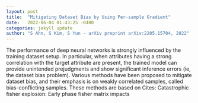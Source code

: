 ```yaml
---
layout: post
title:  "Mitigating Dataset Bias by Using Per-sample Gradient"
date:   2022-06-04 01:43:25 -0400
categories: jekyll update
author: "S Ahn, S Kim, S Yun - arXiv preprint arXiv:2205.15704, 2022"
---
```

The performance of deep neural networks is strongly influenced by the training dataset setup. In particular, when attributes having a strong correlation with the target attribute are present, the trained model can provide unintended prejudgments and show significant inference errors (ie, the dataset bias problem). Various methods have been proposed to mitigate dataset bias, and their emphasis is on weakly correlated samples, called bias-conflicting samples. These methods are based on  Cites: Catastrophic fisher explosion: Early phase fisher matrix impacts 
